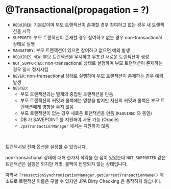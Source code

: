 # @Transactional(propagation = ?)

- `REQUIRED`: 기본값이며 부모 트랜잭션이 존재할 경우 참여하고 없는 경우 새 트랜잭션을 시작
- `SUPPORTS`: 부모 트랜잭션이 존재할 경우 참여하고 없는 경우 non-transactional 상태로 실행
- `MANDATORY`: 부모 트랜잭션이 있으면 참여하고 없으면 예외 발생
- `REQUIRES_NEW`: 부모 트랜잭션을 무시하고 무조건 새로운 트랜잭션이 생성
- `NOT_SUPPORTED`: non-transactional 상태로 실행하며 부모 트랜잭션이 존재하는 경우 일시 정지시킴
- `NEVER`: non-transactional 상태로 실행하며 부모 트랜잭션이 존재하는 경우 예외 발생
- `NESTED`:
    - 부모 트랜잭션과는 별개의 중첩된 트랜잭션을 만듬
    - 부모 트랜잭션의 커밋과 롤백에는 영향을 받지만 자신의 커밋과 롤백은 부모 트랜잭션에게 영향을 주지 않음
    - 부모 트랜잭션이 없는 경우 새로운 트랜잭션을 만듬 (`REQUIRED` 와 동일)
    - DB 가 SAVEPOINT 를 지원해야 사용 가능 (Oracle)
    - `JpaTransactionManager` 에서는 지원하지 않음

<br>

트랜잭셔널 전파 옵션을 설정할 수 있습니다.

non-transactional 상태에 대해 한가지 착각을 한 점이 있었는데 `NOT_SUPPORTED` 같은 트랜잭션은 실행은 되지만 커밋, 롤백이 반영되지 않는 상태입니다.

따라서 `TransactionSynchronizationManager.getCurrentTransactionName()` 메소드로 트랜잭션 이름은 구할 수 있지만 JPA Dirty Checking 은 동작하지 않습니다.